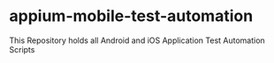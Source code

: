 # appium-mobile-test-automation
This Repository holds all Android and iOS Application Test Automation Scripts
